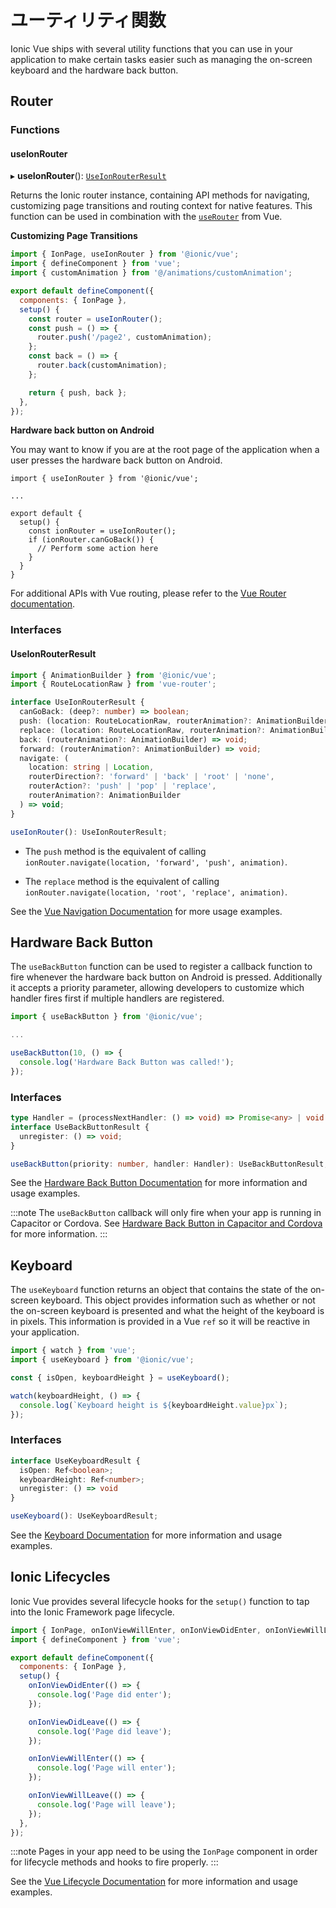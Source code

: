 # ユーティリティ関数

Ionic Vue ships with several utility functions that you can use in your application to make certain tasks easier such as managing the on-screen keyboard and the hardware back button.

## Router

### Functions

#### useIonRouter

▸ **useIonRouter**(): [`UseIonRouterResult`](#useionrouterresult)

Returns the Ionic router instance, containing API methods for navigating, customizing page transitions and routing context for native features. This function can be used in combination with the [`useRouter`](https://router.vuejs.org/api/index.html#userouter) from Vue.

**Customizing Page Transitions**

```js
import { IonPage, useIonRouter } from '@ionic/vue';
import { defineComponent } from 'vue';
import { customAnimation } from '@/animations/customAnimation';

export default defineComponent({
  components: { IonPage },
  setup() {
    const router = useIonRouter();
    const push = () => {
      router.push('/page2', customAnimation);
    };
    const back = () => {
      router.back(customAnimation);
    };

    return { push, back };
  },
});
```

**Hardware back button on Android**

You may want to know if you are at the root page of the application when a user presses the hardware back button on Android.

```tsx
import { useIonRouter } from '@ionic/vue';

...

export default {
  setup() {
    const ionRouter = useIonRouter();
    if (ionRouter.canGoBack()) {
      // Perform some action here
    }
  }
}
```

For additional APIs with Vue routing, please refer to the [Vue Router documentation](https://router.vuejs.org/api/index.html).

### Interfaces

#### UseIonRouterResult

```ts
import { AnimationBuilder } from '@ionic/vue';
import { RouteLocationRaw } from 'vue-router';

interface UseIonRouterResult {
  canGoBack: (deep?: number) => boolean;
  push: (location: RouteLocationRaw, routerAnimation?: AnimationBuilder) => void;
  replace: (location: RouteLocationRaw, routerAnimation?: AnimationBuilder) => void;
  back: (routerAnimation?: AnimationBuilder) => void;
  forward: (routerAnimation?: AnimationBuilder) => void;
  navigate: (
    location: string | Location,
    routerDirection?: 'forward' | 'back' | 'root' | 'none',
    routerAction?: 'push' | 'pop' | 'replace',
    routerAnimation?: AnimationBuilder
  ) => void;
}

useIonRouter(): UseIonRouterResult;
```

- The `push` method is the equivalent of calling `ionRouter.navigate(location, 'forward', 'push', animation)`.

- The `replace` method is the equivalent of calling `ionRouter.navigate(location, 'root', 'replace', animation)`.

See the [Vue Navigation Documentation](./navigation#navigating-using-useionrouter) for more usage examples.

## Hardware Back Button

The `useBackButton` function can be used to register a callback function to fire whenever the hardware back button on Android is pressed. Additionally it accepts a priority parameter, allowing developers to customize which handler fires first if multiple handlers are registered.

```js
import { useBackButton } from '@ionic/vue';

...

useBackButton(10, () => {
  console.log('Hardware Back Button was called!');
});
```

### Interfaces

```ts
type Handler = (processNextHandler: () => void) => Promise<any> | void | null;
interface UseBackButtonResult {
  unregister: () => void;
}

useBackButton(priority: number, handler: Handler): UseBackButtonResult;
```

See the [Hardware Back Button Documentation](../developing/hardware-back-button) for more information and usage examples.

:::note
The `useBackButton` callback will only fire when your app is running in Capacitor or Cordova. See [Hardware Back Button in Capacitor and Cordova](../developing/hardware-back-button#hardware-back-button-in-capacitor-and-cordova) for more information.
:::

## Keyboard

The `useKeyboard` function returns an object that contains the state of the on-screen keyboard. This object provides information such as whether or not the on-screen keyboard is presented and what the height of the keyboard is in pixels. This information is provided in a Vue `ref` so it will be reactive in your application.

```js
import { watch } from 'vue';
import { useKeyboard } from '@ionic/vue';

const { isOpen, keyboardHeight } = useKeyboard();

watch(keyboardHeight, () => {
  console.log(`Keyboard height is ${keyboardHeight.value}px`);
});
```

### Interfaces

```ts
interface UseKeyboardResult {
  isOpen: Ref<boolean>;
  keyboardHeight: Ref<number>;
  unregister: () => void
}

useKeyboard(): UseKeyboardResult;
```

See the [Keyboard Documentation](../developing/keyboard) for more information and usage examples.

## Ionic Lifecycles

Ionic Vue provides several lifecycle hooks for the `setup()` function to tap into the Ionic Framework page lifecycle.

```js
import { IonPage, onIonViewWillEnter, onIonViewDidEnter, onIonViewWillLeave, onIonViewDidLeave } from '@ionic/vue';
import { defineComponent } from 'vue';

export default defineComponent({
  components: { IonPage },
  setup() {
    onIonViewDidEnter(() => {
      console.log('Page did enter');
    });

    onIonViewDidLeave(() => {
      console.log('Page did leave');
    });

    onIonViewWillEnter(() => {
      console.log('Page will enter');
    });

    onIonViewWillLeave(() => {
      console.log('Page will leave');
    });
  },
});
```

:::note
Pages in your app need to be using the `IonPage` component in order for lifecycle methods and hooks to fire properly.
:::

See the [Vue Lifecycle Documentation](./lifecycle) for more information and usage examples.
